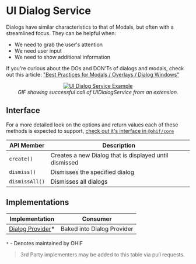 # UI Dialog Service

Dialogs have similar characteristics to that of Modals, but often with a
streamlined focus. They can be helpful when:

- We need to grab the user's attention
- We need user input
- We need to show additional information

If you're curious about the DOs and DON'Ts of dialogs and modals, check out this
article: ["Best Practices for Modals / Overlays / Dialog Windows"][ux-article]

<div style="text-align: center;">
  <a href="/assets/img/dialog-example.gif">
    <img src="/assets/img/dialog-example.gif" alt="UI Dialog Service Example" style="margin: 0 auto; max-width: 500px;" />
  </a>
  <div><i>GIF showing successful call of UIDialogService from an extension.</i></div>
</div>

## Interface

For a more detailed look on the options and return values each of these methods
is expected to support, [check out it's interface in `@ohif/core`][interface]

| API Member     | Description                                            |
| -------------- | ------------------------------------------------------ |
| `create()`     | Creates a new Dialog that is displayed until dismissed |
| `dismiss()`    | Dismisses the specified dialog                         |
| `dismissAll()` | Dismisses all dialogs                                  |

## Implementations

| Implementation                       | Consumer                   |
| ------------------------------------ | -------------------------- |
| [Dialog Provider][dialog-provider]\* | Baked into Dialog Provider |

`*` - Denotes maintained by OHIF

> 3rd Party implementers may be added to this table via pull requests.

<!--
  LINKS
-->

<!-- prettier-ignore-start -->
[interface]: https://github.com/OHIF/Viewers/blob/master/platform/core/src/services/UIDialogService/index.js
[dialog-provider]: https://github.com/OHIF/Viewers/blob/master/platform/ui/src/contextProviders/DialogProvider.js
[ux-article]: https://uxplanet.org/best-practices-for-modals-overlays-dialog-windows-c00c66cddd8c
<!-- prettier-ignore-end -->
